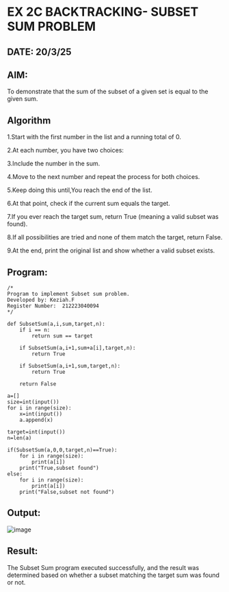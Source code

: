 # EX 2C BACKTRACKING- SUBSET SUM PROBLEM
## DATE: 20/3/25
## AIM:
To demonstrate that the sum of the subset of a given set is equal to the given sum.


## Algorithm

1.Start with the first number in the list and a running total of 0.

2.At each number, you have two choices:

3.Include the number in the sum.

4.Move to the next number and repeat the process for both choices.

5.Keep doing this until,You reach the end of the list.

6.At that point, check if the current sum equals the target.

7.If you ever reach the target sum, return True (meaning a valid subset was found).

8.If all possibilities are tried and none of them match the target, return False.

9.At the end, print the original list and show whether a valid subset exists.

## Program:
```
/*
Program to implement Subset sum problem.
Developed by: Keziah.F
Register Number:  212223040094
*/
```
```
def SubsetSum(a,i,sum,target,n):
    if i == n:
        return sum == target
    
    if SubsetSum(a,i+1,sum+a[i],target,n):   
        return True
        
    if SubsetSum(a,i+1,sum,target,n):   
        return True 
        
    return False    
    
a=[]
size=int(input())
for i in range(size):
    x=int(input())
    a.append(x)

target=int(input())
n=len(a)

if(SubsetSum(a,0,0,target,n)==True):
    for i in range(size):
        print(a[i])
    print("True,subset found")
else:
    for i in range(size):
        print(a[i])
    print("False,subset not found")
```
## Output:

![image](https://github.com/user-attachments/assets/564e0412-d149-4417-ab44-826b6a9b8924)



## Result:
The Subset Sum program executed successfully, and the result was determined based on whether a subset matching the target sum was found or not.
